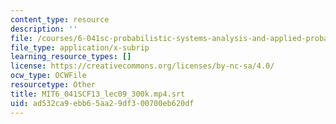 ```yaml
---
content_type: resource
description: ''
file: /courses/6-041sc-probabilistic-systems-analysis-and-applied-probability-fall-2013/ad532ca9ebb65aa29df300700eb620df_MIT6_041SCF13_lec09_300k.mp4.vtt
file_type: application/x-subrip
learning_resource_types: []
license: https://creativecommons.org/licenses/by-nc-sa/4.0/
ocw_type: OCWFile
resourcetype: Other
title: MIT6_041SCF13_lec09_300k.mp4.srt
uid: ad532ca9-ebb6-5aa2-9df3-00700eb620df
---
```

